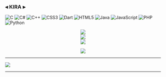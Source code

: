        
### ⫷ KIRA ⫸


![C](https://img.shields.io/badge/c-%2300599C.svg?style=for-the-badge&logo=c&logoColor=white) ![C#](https://img.shields.io/badge/c%23-%23239120.svg?style=for-the-badge&logo=c-sharp&logoColor=white) ![C++](https://img.shields.io/badge/c++-%2300599C.svg?style=for-the-badge&logo=c%2B%2B&logoColor=white) ![CSS3](https://img.shields.io/badge/css3-%231572B6.svg?style=for-the-badge&logo=css3&logoColor=white) ![Dart](https://img.shields.io/badge/dart-%230175C2.svg?style=for-the-badge&logo=dart&logoColor=white) ![HTML5](https://img.shields.io/badge/html5-%23E34F26.svg?style=for-the-badge&logo=html5&logoColor=white) ![Java](https://img.shields.io/badge/java-%23ED8B00.svg?style=for-the-badge&logo=openjdk&logoColor=white) ![JavaScript](https://img.shields.io/badge/javascript-%23323330.svg?style=for-the-badge&logo=javascript&logoColor=%23F7DF1E) ![PHP](https://img.shields.io/badge/php-%23777BB4.svg?style=for-the-badge&logo=php&logoColor=white) ![Python](https://img.shields.io/badge/python-3670A0?style=for-the-badge&logo=python&logoColor=ffdd54)

<div align="center"> 
       
![](https://github-readme-stats.vercel.app/api?username=mnhtnn&theme=tokyonight&hide_border=false&include_all_commits=false&count_private=false)<br/>
![](https://github-readme-streak-stats.herokuapp.com/?user=mnhtnn&theme=tokyonight&hide_border=false)<br/>
![](https://github-readme-stats.vercel.app/api/top-langs/?username=mnhtnn&theme=tokyonight&hide_border=false&include_all_commits=false&count_private=false&layout=compact)

</div>

<p align="center">
  <img src="https://media.discordapp.net/attachments/857714045251878972/1106686979250339920/a_b1dea1b40ef236c3344879fb00322694.gif?width=800&height=320">
</p>

---
[![](https://visitcount.itsvg.in/api?id=mnhtnn&icon=0&color=0)](https://visitcount.itsvg.in)

<!-- Proudly created with GPRM ( https://gprm.itsvg.in ) --></p>
---

